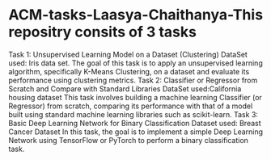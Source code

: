 # ACM-tasks-Laasya-Chaithanya-This repositry consits of 3 tasks
Task 1: Unsupervised Learning Model on a Dataset (Clustering)
DataSet used: Iris data set.
The goal of this task is to apply an unsupervised learning algorithm, specifically K-Means Clustering, on a dataset and evaluate its performance using clustering metrics.
Task 2: Classifier or Regressor from Scratch and Compare with Standard Libraries
DataSet used:California housing dataset
This task involves building a machine learning Classifier (or Regressor) from scratch, comparing its performance with that of a model built using standard machine learning libraries such as scikit-learn.
Task 3: Basic Deep Learning Network for Binary Classification
Dataset used:  Breast Cancer Dataset
In this task, the goal is to implement a simple Deep Learning Network using TensorFlow or PyTorch to perform a binary classification task.
